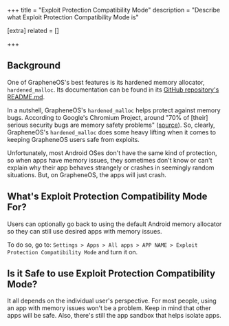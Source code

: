 +++
title = "Exploit Protection Compatibility Mode"
description = "Describe what Exploit Protection Compatibility Mode is"

[extra]
related = []

+++
## Background 
One of GrapheneOS's best features is its hardened memory allocator, `hardened_malloc`. Its documentation can be found in its [GitHub repository's README.md](https://github.com/GrapheneOS/hardened_malloc).

In a nutshell, GrapheneOS's `hardened_malloc` helps protect against memory bugs. According to Google's Chromium Project, around "70% of [their] serious security bugs are memory safety problems" ([source](https://www.chromium.org/Home/chromium-security/memory-safety/)). So, clearly, GrapheneOS's `hardened_malloc` does some heavy lifting when it comes to keeping GrapheneOS users safe from exploits.

Unfortunately, most Android OSes don't have the same kind of protection, so when apps have memory issues, they sometimes don't know or can't explain why their app behaves strangely or crashes in seemingly random situations. But, on GrapheneOS, the apps will just crash.

## What's Exploit Protection Compatibility Mode For?

Users can optionally go back to using the default Android memory allocator so they can still use desired apps with memory issues.

To do so, go to: `Settings > Apps > All apps > APP NAME > Exploit Protection Compatibility Mode` and turn it on.

## Is it Safe to use Exploit Protection Compatibility Mode?

It all depends on the individual user's perspective. For most people, using an app with memory issues won't be a problem. Keep in mind that other apps will be safe. Also, there's still the app sandbox that helps isolate apps.
